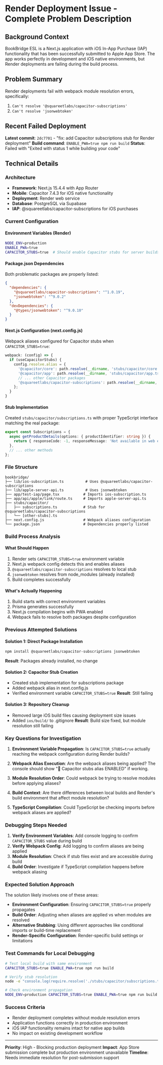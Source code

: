 # Render Deployment Issue - Complete Problem Description

## Background Context
BookBridge ESL is a Next.js application with iOS In-App Purchase (IAP) functionality that has been successfully submitted to Apple App Store. The app works perfectly in development and iOS native environments, but Render deployments are failing during the build process.

## Problem Summary
Render deployments fail with webpack module resolution errors, specifically:
1. `Can't resolve '@squareetlabs/capacitor-subscriptions'`
2. `Can't resolve 'jsonwebtoken'`

## Recent Failed Deployment
**Latest commit**: `2dc7701` - "fix: add Capacitor subscriptions stub for Render deployment"
**Build command**: `ENABLE_PWA=true npm run build`
**Status**: Failed with "Exited with status 1 while building your code"

## Technical Details

### Architecture
- **Framework**: Next.js 15.4.4 with App Router
- **Mobile**: Capacitor 7.4.3 for iOS native functionality
- **Deployment**: Render web service
- **Database**: PostgreSQL via Supabase
- **IAP**: @squareetlabs/capacitor-subscriptions for iOS purchases

### Current Configuration

#### Environment Variables (Render)
```bash
NODE_ENV=production
ENABLE_PWA=true
CAPACITOR_STUBS=true  # Should enable Capacitor stubs for server builds
```

#### Package.json Dependencies
Both problematic packages are properly listed:
```json
{
  "dependencies": {
    "@squareetlabs/capacitor-subscriptions": "^1.0.19",
    "jsonwebtoken": "^9.0.2"
  },
  "devDependencies": {
    "@types/jsonwebtoken": "^9.0.10"
  }
}
```

#### Next.js Configuration (next.config.js)
Webpack aliases configured for Capacitor stubs when `CAPACITOR_STUBS=true`:
```javascript
webpack: (config) => {
  if (useCapacitorStubs) {
    config.resolve.alias = {
      '@capacitor/core': path.resolve(__dirname, 'stubs/capacitor/core.ts'),
      '@capacitor/app': path.resolve(__dirname, 'stubs/capacitor/app.ts'),
      // ... other Capacitor packages
      '@squareetlabs/capacitor-subscriptions': path.resolve(__dirname, 'stubs/capacitor/subscriptions.ts'),
    };
  }
}
```

#### Stub Implementation
Created `stubs/capacitor/subscriptions.ts` with proper TypeScript interface matching the real package:
```typescript
export const Subscriptions = {
  async getProductDetails(options: { productIdentifier: string }) {
    return { responseCode: -1, responseMessage: 'Not available in web environment', data: null };
  },
  // ... other methods
};
```

### File Structure
```
bookbridge/
├── lib/ios-subscription.ts          # Uses @squareetlabs/capacitor-subscriptions
├── lib/apple-server-api.ts          # Uses jsonwebtoken
├── app/test-iap/page.tsx           # Imports ios-subscription.ts
├── app/api/apple/link/route.ts     # Imports apple-server-api.ts
├── stubs/capacitor/
│   ├── subscriptions.ts            # Stub for @squareetlabs/capacitor-subscriptions
│   └── [other-stubs].ts
├── next.config.js                  # Webpack aliases configuration
└── package.json                    # Dependencies properly listed
```

### Build Process Analysis

#### What Should Happen
1. Render sets `CAPACITOR_STUBS=true` environment variable
2. Next.js webpack config detects this and enables aliases
3. `@squareetlabs/capacitor-subscriptions` resolves to local stub
4. `jsonwebtoken` resolves from node_modules (already installed)
5. Build completes successfully

#### What's Actually Happening
1. Build starts with correct environment variables
2. Prisma generates successfully
3. Next.js compilation begins with PWA enabled
4. Webpack fails to resolve both packages despite configuration

### Previous Attempted Solutions

#### Solution 1: Direct Package Installation
```bash
npm install @squareetlabs/capacitor-subscriptions jsonwebtoken
```
**Result**: Packages already installed, no change

#### Solution 2: Capacitor Stub Creation
- Created stub implementation for subscriptions package
- Added webpack alias in next.config.js
- Verified environment variable `CAPACITOR_STUBS=true`
**Result**: Still failing

#### Solution 3: Repository Cleanup
- Removed large iOS build files causing deployment size issues
- Added `ios/build/` to .gitignore
**Result**: Build size fixed, but module resolution still failing

### Key Questions for Investigation

1. **Environment Variable Propagation**: Is `CAPACITOR_STUBS=true` actually reaching the webpack configuration during Render builds?

2. **Webpack Alias Execution**: Are the webpack aliases being applied? The console should show "🔧 Capacitor stubs alias ENABLED" if working.

3. **Module Resolution Order**: Could webpack be trying to resolve modules before applying aliases?

4. **Build Context**: Are there differences between local builds and Render's build environment that affect module resolution?

5. **TypeScript Compilation**: Could TypeScript be checking imports before webpack aliases are applied?

### Debugging Steps Needed

1. **Verify Environment Variables**: Add console logging to confirm `CAPACITOR_STUBS` value during build
2. **Verify Webpack Config**: Add logging to confirm aliases are being applied
3. **Module Resolution**: Check if stub files exist and are accessible during build
4. **Build Order**: Investigate if TypeScript compilation happens before webpack aliasing

### Expected Solution Approach

The solution likely involves one of these areas:
- **Environment Configuration**: Ensuring `CAPACITOR_STUBS=true` properly propagates
- **Build Order**: Adjusting when aliases are applied vs when modules are resolved
- **Alternative Stubbing**: Using different approaches like conditional imports or build-time replacement
- **Render-Specific Configuration**: Render-specific build settings or limitations

### Test Commands for Local Debugging
```bash
# Test local build with same environment
CAPACITOR_STUBS=true ENABLE_PWA=true npm run build

# Verify stub resolution
node -e "console.log(require.resolve('./stubs/capacitor/subscriptions.ts'))"

# Check environment propagation
NODE_ENV=production CAPACITOR_STUBS=true ENABLE_PWA=true npm run build
```

### Success Criteria
- Render deployment completes without module resolution errors
- Application functions correctly in production environment
- iOS IAP functionality remains intact for native app builds
- No impact on existing development workflow

---

**Priority**: High - Blocking production deployment
**Impact**: App Store submission complete but production environment unavailable
**Timeline**: Needs immediate resolution for post-submission support